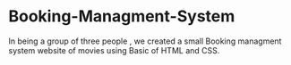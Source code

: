 # Booking-Managment-System
In being a group of three people , we created a small Booking managment system website of movies using Basic of HTML  and CSS.
